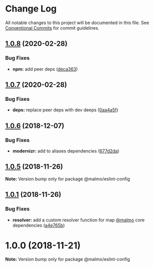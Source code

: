 # Change Log

All notable changes to this project will be documented in this file.
See [Conventional Commits](https://conventionalcommits.org) for commit guidelines.

## [1.0.8](https://github.com/lorenzomigliorero/malmo/compare/@malmo/eslint-config@1.0.7...@malmo/eslint-config@1.0.8) (2020-02-28)


### Bug Fixes

* **npm:** add peer deps ([deca363](https://github.com/lorenzomigliorero/malmo/commit/deca363d977ae665e400a7297ad22f26c808e0ea))





## [1.0.7](https://github.com/lorenzomigliorero/malmo/compare/@malmo/eslint-config@1.0.6...@malmo/eslint-config@1.0.7) (2020-02-28)


### Bug Fixes

* **deps:** replace peer deps with dev deeps ([0aa4a5f](https://github.com/lorenzomigliorero/malmo/commit/0aa4a5f3cd5d3ef3a17caf9da4d0893aaf2057b4))





## [1.0.6](https://github.com/lorenzomigliorero/malmo/compare/@malmo/eslint-config@1.0.5...@malmo/eslint-config@1.0.6) (2018-12-07)


### Bug Fixes

* **modernizr:** add to aliases dependencies ([677d2da](https://github.com/lorenzomigliorero/malmo/commit/677d2da))





## [1.0.5](https://github.com/lorenzomigliorero/malmo/compare/@malmo/eslint-config@1.0.1...@malmo/eslint-config@1.0.5) (2018-11-26)

**Note:** Version bump only for package @malmo/eslint-config





## [1.0.1](https://github.com/lorenzomigliorero/malmo/compare/@malmo/eslint-config@1.0.0...@malmo/eslint-config@1.0.1) (2018-11-26)


### Bug Fixes

* **resolver:** add a custom resolver function for map [@malmo](https://github.com/malmo) core dependencies ([a4e765b](https://github.com/lorenzomigliorero/malmo/commit/a4e765b))





# 1.0.0 (2018-11-21)

**Note:** Version bump only for package @malmo/eslint-config
